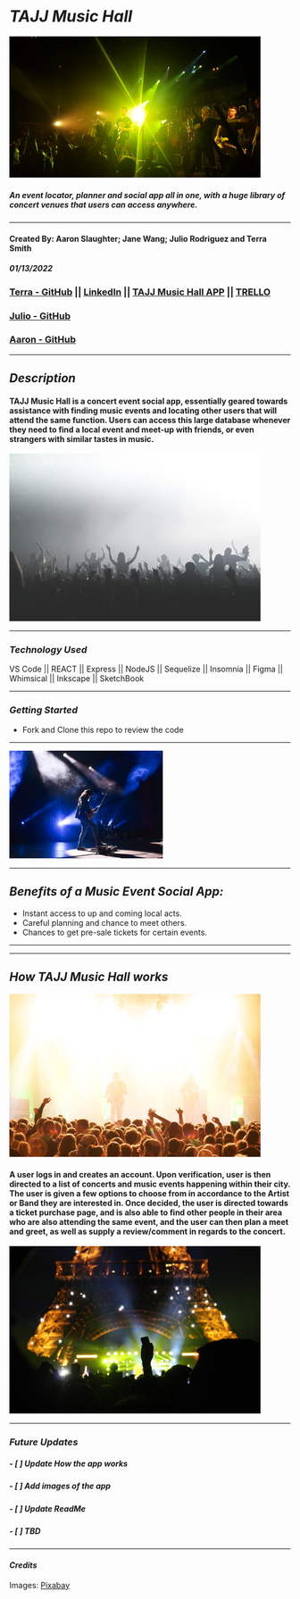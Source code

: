 # **_TAJJ Music Hall_**

<img src=img2/concert.jpg alt="concert" width="450" />

##### An event locator, planner and social app all in one, with a huge library of concert venues that users can access anywhere.

---

#### Created By: Aaron Slaughter; Jane Wang; Julio Rodriguez and Terra Smith

##### 01/13/2022

### [Terra - GitHub](https://www.github/.com) || [LinkedIn](https://www.linkedin.com) || [TAJJ Music Hall APP](https://.com) || [TRELLO](https://trello.com/b/TRZnDhfF/tajj-music-hall)

### [Julio - GitHub](https://github.com/julior0518)
### [Aaron - GitHub](https://github.com/aaronslaughter)

---

## **_Description_**

#### TAJJ Music Hall is a concert event social app, essentially geared towards assistance with finding music events and locating other users that will attend the same function. Users can access this large database whenever they need to find a local event and meet-up with friends, or even strangers with similar tastes in music. <br>

<img src=img2/crowd.jpg alt="crowd at a concert" width="450" />

---

### **_Technology Used_**

VS Code || REACT || Express || NodeJS || Sequelize || Insomnia || Figma || Whimsical || Inkscape || SketchBook

---

### **_Getting Started_**

-  Fork and Clone this repo to review the code

---

<img src=img2/man.jpg alt="man playing guitar" width="275" />

---

## **_Benefits of a Music Event Social App:_**

-  Instant access to up and coming local acts.
-  Careful planning and chance to meet others.
-  Chances to get pre-sale tickets for certain events.

---

---

## **_How TAJJ Music Hall works_**

<img src=img2/party.jpg alt="crowd at concert" width="450" />

#### A user logs in and creates an account. Upon verification, user is then directed to a list of concerts and music events happening within their city. The user is given a few options to choose from in accordance to the Artist or Band they are interested in. Once decided, the user is directed towards a ticket purchase page, and is also able to find other people in their area who are also attending the same event, and the user can then plan a meet and greet, as well as supply a review/comment in regards to the concert.

<img src=img2/show.jpg alt="concert footage" width="450" />

---

### **_Future Updates_**

##### - [ ] Update How the app works

##### - [ ] Add images of the app

##### - [ ] Update ReadMe

##### - [ ] TBD

---

#### **_Credits_**

Images: [Pixabay](https://www.pixabay.com/)
